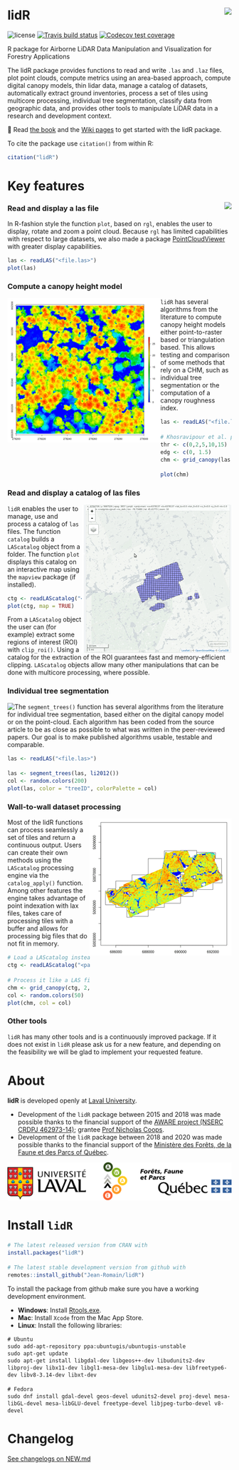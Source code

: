 
lidR <img src="https://raw.githubusercontent.com/Jean-Romain/lidR/master/man/figures/logo200x231.png" align="right"/>
======================================================================================================
![license](https://img.shields.io/badge/Licence-GPL--3-blue.svg) 
[![Travis build status](https://travis-ci.org/Jean-Romain/lidR.svg?branch=master)](https://travis-ci.com/Jean-Romain/lidR)
[![Codecov test coverage](https://codecov.io/gh/Jean-Romain/lidR/branch/master/graph/badge.svg)](https://codecov.io/gh/Jean-Romain/lidR?branch=master)

R package for Airborne LiDAR Data Manipulation and Visualization for Forestry Applications

The lidR package provides functions to read and write `.las` and `.laz` files, plot point clouds, compute metrics using an area-based approach, compute digital canopy models, thin lidar data, manage a catalog of datasets, automatically extract ground inventories, process a set of tiles using multicore processing, individual tree segmentation, classify data from geographic data, and provides other tools to manipulate LiDAR data in a research and development context.

:book: Read [the book](https://jean-romain.github.io/lidRbook/index.html) and the [Wiki pages](https://github.com/Jean-Romain/lidR/wiki) to get started with the lidR package.

To cite the package use `citation()` from within R:

```r
citation("lidR")
```     

# Key features

<img align="right" src="https://raw.githubusercontent.com/Jean-Romain/storage/master/README/point-cloud-rotating.gif">

### Read and display a las file

In R-fashion style the function `plot`, based on `rgl`, enables the user to display, rotate and zoom a point cloud. Because `rgl` has limited capabilities with respect to large datasets, we also made a package [PointCloudViewer](https://github.com/Jean-Romain/PointCloudViewer) with greater display capabilities.

```r
las <- readLAS("<file.las>")
plot(las)
```

### Compute a canopy height model

<img align="left" src="https://raw.githubusercontent.com/Jean-Romain/storage/master/README/chm-Khosravipour.png">

`lidR` has several algorithms from the literature to compute canopy height models either point-to-raster based or triangulation based. This allows testing and comparison of some methods that rely on a CHM, such as individual tree segmentation or the computation of a canopy roughness index.

```r
las <- readLAS("<file.las>")

# Khosravipour et al. pitfree algorithm
thr <- c(0,2,5,10,15)
edg <- c(0, 1.5)
chm <- grid_canopy(las, 1, pitfree(thr, edg))

plot(chm)
```

### Read and display a catalog of las files

<img align="right" src="https://raw.githubusercontent.com/Jean-Romain/storage/master/README/catalog-plot_interactive.gif">

`lidR` enables the user to manage, use and process a catalog of `las` files. The function `catalog` builds a `LAScatalog` object from a folder. The function `plot` displays this catalog on an interactive map using the `mapview` package (if installed).

```r
ctg <- readLAScatalog("<folder/>")
plot(ctg, map = TRUE)
```

From a `LAScatalog` object the user can (for example) extract some regions of interest (ROI) with `clip_roi()`. Using a catalog for the extraction of the ROI guarantees fast and memory-efficient clipping. `LAScatalog` objects allow many other manipulations that can be done with multicore processing, where possible.

### Individual tree segmentation

<img align="left" src="https://raw.githubusercontent.com/Jean-Romain/storage/master/README/its-rotating-tree-segmented.gif" margin-right="5px">

The `segment_trees()` function has several algorithms from the literature for individual tree segmentation, based either on the digital canopy model or on the point-cloud. Each algorithm has been coded from the source article to be as close as possible to what was written in the peer-reviewed papers. Our goal is to make published algorithms usable, testable and comparable.

```r
las <- readLAS("<file.las>")

las <- segment_trees(las, li2012())
col <- random.colors(200)
plot(las, color = "treeID", colorPalette = col)
```

### Wall-to-wall dataset processing

<img align="right" src="https://raw.githubusercontent.com/Jean-Romain/storage/master/README/catalog-processing.gif">

Most of the lidR functions can process seamlessly a set of tiles and return a continuous output. Users can create their own methods using the `LAScatalog` processing engine via the `catalog_apply()` function. Among other features the engine takes advantage of point indexation with lax files, takes care of processing tiles with a buffer and allows for processing big files that do not fit in memory.

```r
# Load a LAScatalog instead of a LAS file
ctg <- readLAScatalog("<path/to/folder/>")

# Process it like a LAS file
chm <- grid_canopy(ctg, 2, p2r())
col <- random.colors(50)
plot(chm, col = col)
```

### Other tools

`lidR` has many other tools and is a continuously improved package. If it does not exist in `lidR` please ask us for a new feature, and depending on the feasibility we will be glad to implement your requested feature.

# About

**lidR** is developed openly at [Laval University](https://www.ulaval.ca/en/).

* Development of the `lidR` package between 2015 and 2018 was made possible thanks to the financial support of the [AWARE project  (NSERC CRDPJ 462973-14)](http://aware.forestry.ubc.ca/); grantee [Prof Nicholas Coops](http://profiles.forestry.ubc.ca/person/nicholas-coops/).
* Development of the `lidR` package between 2018 and 2020 was made possible thanks to the financial support of the [Ministère des Forêts, de la Faune et des Parcs of Québec](https://mffp.gouv.qc.ca/).

<img src="https://raw.githubusercontent.com/Jean-Romain/storage/master/README/logos.svg" width="600" align="center">

# Install `lidR`

```r
# The latest released version from CRAN with
install.packages("lidR")

# The latest stable development version from github with
remotes::install_github("Jean-Romain/lidR")
```

To install the package from github make sure you have a working development environment.

* **Windows**: Install [Rtools.exe](https://cran.r-project.org/bin/windows/Rtools/).  
* **Mac**: Install `Xcode` from the Mac App Store.
* **Linux**: Install the following libraries:

```
# Ubuntu
sudo add-apt-repository ppa:ubuntugis/ubuntugis-unstable
sudo apt-get update
sudo apt-get install libgdal-dev libgeos++-dev libudunits2-dev libproj-dev libx11-dev libgl1-mesa-dev libglu1-mesa-dev libfreetype6-dev libv8-3.14-dev libxt-dev

# Fedora
sudo dnf install gdal-devel geos-devel udunits2-devel proj-devel mesa-libGL-devel mesa-libGLU-devel freetype-devel libjpeg-turbo-devel v8-devel
```

# Changelog

[See changelogs on NEW.md](https://github.com/Jean-Romain/lidR/blob/master/NEWS.md)
  
